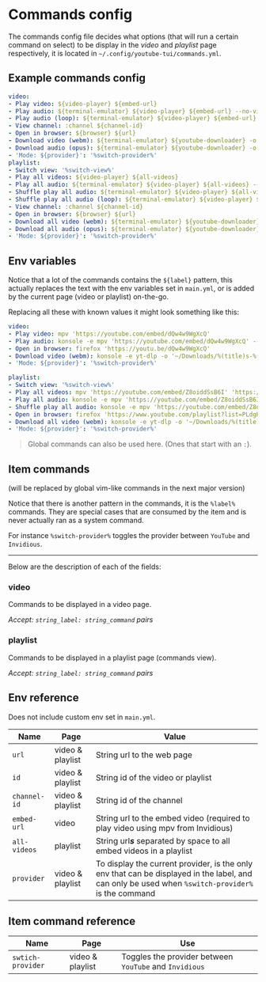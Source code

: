 # Commands config

The commands config file decides what options (that will run a certain command on select) to be display in the *video* and *playlist* page respectively, it is located in `~/.config/youtube-tui/commands.yml`.

## Example commands config

```yaml
video:
- Play video: ${video-player} ${embed-url}
- Play audio: ${terminal-emulator} ${video-player} ${embed-url} --no-video
- Play audio (loop): ${terminal-emulator} ${video-player} ${embed-url} --no-video --loop-file=inf
- View channel: :channel ${channel-id}
- Open in browser: ${browser} ${url}
- Download video (webm): ${terminal-emulator} ${youtube-downloader} -o ${download-path} ${embed-url}
- Download audio (opus): ${terminal-emulator} ${youtube-downloader} -o ${download-path} ${embed-url} -x
- 'Mode: ${provider}': '%switch-provider%'
playlist:
- Switch view: '%switch-view%'
- Play all videos: ${video-player} ${all-videos}
- Play all audio: ${terminal-emulator} ${video-player} ${all-videos} --no-video
- Shuffle play all audio: ${terminal-emulator} ${video-player} ${all-videos} --no-video --shuffle
- Shuffle play all audio (loop): ${terminal-emulator} ${video-player} ${all-videos} --no-video --shuffle --loop-playlist=inf
- View channel: :channel ${channel-id}
- Open in browser: ${browser} ${url}
- Download all video (webm): ${terminal-emulator} ${youtube-downloader} -o ${download-path} ${all-videos}
- Download all audio (opus): ${terminal-emulator} ${youtube-downloader} -o ${download-path} ${all-videos} -x
- 'Mode: ${provider}': '%switch-provider%'
```

## Env variables

Notice that a lot of the commands contains the `${label}` pattern, this actually replaces the text with the env variables set in `main.yml`, or is added by the current page (video or playlist) on-the-go.

Replacing all these with known values it might look something like this:

```yaml
video:
- Play video: mpv 'https://youtube.com/embed/dQw4w9WgXcQ'
- Play audio: konsole -e mpv 'https://youtube.com/embed/dQw4w9WgXcQ' --no-video
- Open in browser: firefox 'https://youtu.be/dQw4w9WgXcQ'
- Download video (webm): konsole -e yt-dlp -o '~/Downloads/%(title)s-%(id)s.%(ext)s' 'https://youtube.com/embed/dQw4w9WgXcQ'
- 'Mode: ${provider}': '%switch-provider%'

playlist:
- Switch view: '%switch-view%'
- Play all videos: mpv 'https://youtube.com/embed/Z8oiddSsB6I' 'https://youtube.com/embed/yiS0DPekSDQ' 'https://youtube.com/embed/YhM8GYuDFps' # and much more...
- Play all audio: konsole -e mpv 'https://youtube.com/embed/Z8oiddSsB6I' 'https://youtube.com/embed/yiS0DPekSDQ' 'https://youtube.com/embed/YhM8GYuDFps' --no-video
- Shuffle play all audio: konsole -e mpv 'https://youtube.com/embed/Z8oiddSsB6I' 'https://youtube.com/embed/yiS0DPekSDQ' 'https://youtube.com/embed/YhM8GYuDFps' --no-video --shuffle
- Open in browser: firefox 'https://www.youtube.com/playlist?list=PLdgHTasZAjYZlCXN9rTcX9LFOQ-RIrzCs'
- Download all video (webm): konsole -e yt-dlp -o '~/Downloads/%(title)s-%(id)s.%(ext)s' 'https://youtube.com/embed/Z8oiddSsB6I' 'https://youtube.com/embed/yiS0DPekSDQ' 'https://youtube.com/embed/YhM8GYuDFps'
- 'Mode: ${provider}': '%switch-provider%'
```

> Global commands can also be used here. (Ones that start with an `:`).

## Item commands

(will be replaced by global vim-like commands in the next major version)

Notice that there is another pattern in the commands, it is the `%label%` commands. They are special cases that are consumed by the item and is never actually ran as a system command.

For instance `%switch-provider%` toggles the provider between `YouTube` and `Invidious`.

<hr>

Below are the description of each of the fields:

### video

Commands to be displayed in a video page.

*Accept: `string_label: string_command` pairs*

### playlist

Commands to be displayed in a playlist page (commands view).

*Accept: `string_label: string_command` pairs*

## Env reference

Does not include custom env set in `main.yml`.

|Name|Page|Value|
|---|---|---|
|`url`|video & playlist|String url to the web page|
|`id`|video & playlist|String id of the video or playlist|
|`channel-id`|video & playlist|String id of the channel|
|`embed-url`|video|String url to the embed video (required to play video using mpv from Invidious)|
|`all-videos`|playlist|String url***s*** separated by space to all embed videos in a playlist|
|`provider`|video & playlist|To display the current provider, is the only env that can be displayed in the label, and can only be used when `%switch-provider%` is the command|

## Item command reference

|Name|Page|Use|
|---|---|---|
|`swtich-provider`|video & playlist|Toggles the provider between `YouTube` and `Invidious`|
